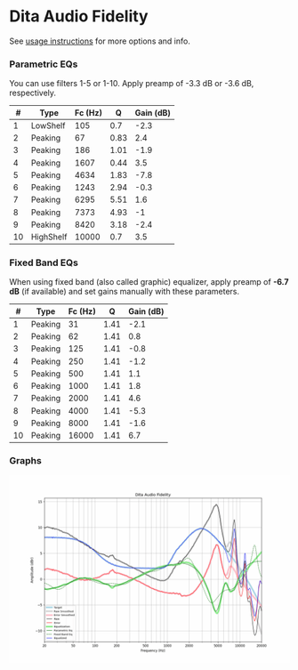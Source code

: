 # Dita Audio Fidelity
See [usage instructions](https://github.com/jaakkopasanen/AutoEq#usage) for more options and info.

### Parametric EQs
You can use filters 1-5 or 1-10. Apply preamp of -3.3 dB or -3.6 dB, respectively.

|   # | Type      |   Fc (Hz) |    Q |   Gain (dB) |
|-----|-----------|-----------|------|-------------|
|   1 | LowShelf  |       105 | 0.7  |        -2.3 |
|   2 | Peaking   |        67 | 0.83 |         2.4 |
|   3 | Peaking   |       186 | 1.01 |        -1.9 |
|   4 | Peaking   |      1607 | 0.44 |         3.5 |
|   5 | Peaking   |      4634 | 1.83 |        -7.8 |
|   6 | Peaking   |      1243 | 2.94 |        -0.3 |
|   7 | Peaking   |      6295 | 5.51 |         1.6 |
|   8 | Peaking   |      7373 | 4.93 |        -1   |
|   9 | Peaking   |      8420 | 3.18 |        -2.4 |
|  10 | HighShelf |     10000 | 0.7  |         3.5 |

### Fixed Band EQs
When using fixed band (also called graphic) equalizer, apply preamp of **-6.7 dB** (if available) and set gains manually with these parameters.

|   # | Type    |   Fc (Hz) |    Q |   Gain (dB) |
|-----|---------|-----------|------|-------------|
|   1 | Peaking |        31 | 1.41 |        -2.1 |
|   2 | Peaking |        62 | 1.41 |         0.8 |
|   3 | Peaking |       125 | 1.41 |        -0.8 |
|   4 | Peaking |       250 | 1.41 |        -1.2 |
|   5 | Peaking |       500 | 1.41 |         1.1 |
|   6 | Peaking |      1000 | 1.41 |         1.8 |
|   7 | Peaking |      2000 | 1.41 |         4.6 |
|   8 | Peaking |      4000 | 1.41 |        -5.3 |
|   9 | Peaking |      8000 | 1.41 |        -1.6 |
|  10 | Peaking |     16000 | 1.41 |         6.7 |

### Graphs
![](./Dita%20Audio%20Fidelity.png)
